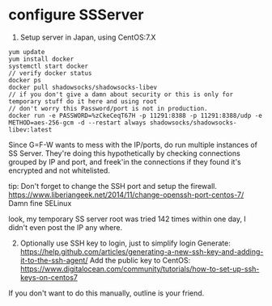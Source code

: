 # configure SSServer

1. Setup server in Japan, using CentOS:7.X
```
yum update
yum install docker
systemctl start docker
// verify docker status
docker ps
docker pull shadowsocks/shadowsocks-libev
// if you don't give a damn about security or this is only for temporary stuff do it here and using root
// don't worry this Password/port is not in production.
docker run -e PASSWORD=%zCkeCeqT67H -p 11291:8388 -p 11291:8388/udp -e METHOD=aes-256-gcm -d --restart always shadowsocks/shadowsocks-libev:latest
```
Since G=F-W wants to mess with the IP/ports, do run multiple instances of SS Server.
They're doing this hypothetically by checking connections grouped by IP and port, and freek'in the connections if they found it's encrypted and not whitelisted.

tip: Don't forget to change the SSH port and setup the firewall.
https://www.liberiangeek.net/2014/11/change-openssh-port-centos-7/
Damn fine SELinux

look, my temporary SS server root was tried 142 times within one day, I didn't even post the IP any where.

2. Optionally use SSH key to login, just to simplify login
Generate: https://help.github.com/articles/generating-a-new-ssh-key-and-adding-it-to-the-ssh-agent/
Add the public key to CentOS: https://www.digitalocean.com/community/tutorials/how-to-set-up-ssh-keys-on-centos7

If you don't want to do this manually, outline is your friend.
